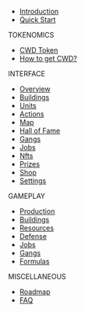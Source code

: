 * [Introduction](/)
* [Quick Start](quickstart.md)

TOKENOMICS
* [CWD Token](tokenomics.md)
* [How to get CWD?](market.md)

INTERFACE
* [Overview](interface/overview.md)
* [Buildings](interface/buildings.md)
* [Units](interface/units.md)
* [Actions](interface/actions.md)
* [Map](interface/map.md)
* [Hall of Fame](interface/leaderboards.md)
* [Gangs](interface/gangs.md)
* [Jobs](interface/jobs.md)
* [Nfts](interface/nfts.md)
* [Prizes](interface/prizes.md)
* [Shop](interface/shop.md)
* [Settings](interface/settings.md)

GAMEPLAY
* [Production](production.md)
* [Buildings](buildings.md)
* [Resources](resources.md)
* [Defense](defense.md)
* [Jobs](jobs.md)
* [Gangs](gangs.md)
* [Formulas](formulas.md)

MISCELLANEOUS
* [Roadmap](roadmap.md)
* [FAQ](faq.md)